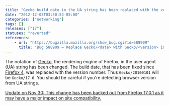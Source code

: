 ```yaml
---
title: "Gecko build date in the UA string has been replaced with the version number"
date: "2012-12-03T03:50:54-05:00"
categories: ["networking"]
tags: []
releases: ["17"]
statuses: "reverted"
references:
    - url: "https://bugzilla.mozilla.org/show_bug.cgi?id=588909"
      title: "Bug 588909 – Replace Gecko/<date> with Gecko/<version> in UA string"
---
```

The notation of [Gecko](https://developer.mozilla.org/docs/Mozilla/Gecko), the rendering engine of Firefox, in the user agent (UA) string has been changed. The build date, that has been fixed since [Firefox 4](https://hacks.mozilla.org/2010/09/final-user-agent-string-for-firefox-4/), was replaced with the version number. Thus `Gecko/20100101` will be `Gecko/17.0`. You should be careful if you're detecting browser version from UA strings.

<ins datetime="2012-11-30">Update on Nov 30: [This change has been backed out from Firefox 17.0.1](https://bugzilla.mozilla.org/show_bug.cgi?id=815743) as it may have a major impact on site compatibility.</ins>
